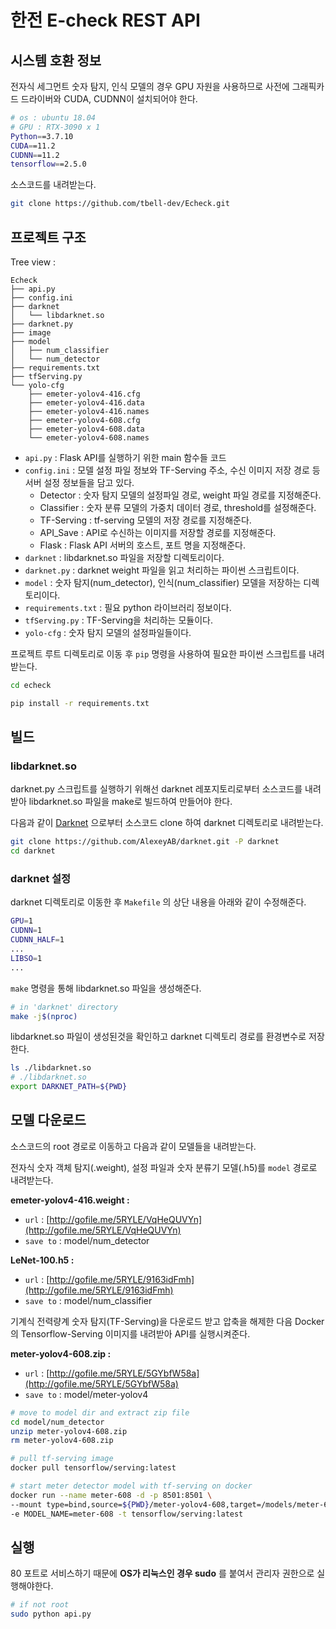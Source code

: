 # 한전 E-check REST API

## 시스템 호환 정보

전자식 세그먼트 숫자 탐지, 인식 모델의 경우 GPU 자원을 사용하므로 사전에 그래픽카드 드라이버와 CUDA, CUDNN이 설치되어야 한다.

```bash
# os : ubuntu 18.04
# GPU : RTX-3090 x 1
Python==3.7.10
CUDA==11.2
CUDNN==11.2
tensorflow==2.5.0
```

소스코드를 내려받는다.

```bash
git clone https://github.com/tbell-dev/Echeck.git
```

## 프로젝트 구조

Tree view : 

```
Echeck
├── api.py
├── config.ini
├── darknet
│   └── libdarknet.so
├── darknet.py
├── image
├── model
│   ├── num_classifier
│   └── num_detector
├── requirements.txt
├── tfServing.py
└── yolo-cfg
    ├── emeter-yolov4-416.cfg
    ├── emeter-yolov4-416.data
    ├── emeter-yolov4-416.names
    ├── emeter-yolov4-608.cfg
    ├── emeter-yolov4-608.data
    └── emeter-yolov4-608.names
```

- `api.py` : Flask API를 실행하기 위한 main 함수들 코드
- `config.ini` : 모델 설정 파일 정보와 TF-Serving 주소, 수신 이미지 저장 경로 등 서버 설정 정보들을 담고 있다.
    - Detector : 숫자 탐지 모델의 설정파일 경로, weight 파일 경로를 지정해준다.
    - Classifier : 숫자 분류 모델의 가중치 데이터 경로, threshold를 설정해준다.
    - TF-Serving : tf-serving 모델의 저장 경로를 지정해준다.
    - API_Save : API로 수신하는 이미지를 저장할 경로를 지정해준다.
    - Flask : Flask API 서버의 호스트, 포트 명을 지정해준다.
- `darknet` : libdarknet.so 파일을 저장할 디렉토리이다.
- `darknet.py` : darknet weight 파일을 읽고 처리하는 파이썬 스크립트이다.
- `model` : 숫자 탐지(num_detector), 인식(num_classifier) 모델을 저장하는 디렉토리이다.
- `requirements.txt` : 필요 python 라이브러리 정보이다.
- `tfServing.py` : TF-Serving을 처리하는 모듈이다.
- `yolo-cfg` : 숫자 탐지 모델의 설정파일들이다.

프로젝트 루트 디렉토리로 이동 후 `pip` 명령을 사용하여 필요한 파이썬 스크립트를 내려받는다.

```bash
cd echeck
```

```bash
pip install -r requirements.txt
```

## 빌드

### libdarknet.so
darknet.py 스크립트를 실행하기 위해선 darknet 레포지토리로부터 소스코드를 내려받아 libdarknet.so 파일을 make로 빌드하여 만들어야 한다.

다음과 같이 [Darknet](https://github.com/AlexeyAB/darknet.git) 으로부터 소스코드 clone 하여 darknet 디렉토리로 내려받는다.

```bash
git clone https://github.com/AlexeyAB/darknet.git -P darknet
cd darknet
```

### darknet 설정
darknet 디렉토리로 이동한 후 `Makefile` 의 상단 내용을 아래와 같이 수정해준다.

```bash
GPU=1
CUDNN=1
CUDNN_HALF=1
...
LIBSO=1
...
```

`make` 명령을 통해 libdarknet.so 파일을 생성해준다.

```bash
# in 'darknet' directory
make -j$(nproc)
```

libdarknet.so 파일이 생성된것을 확인하고 darknet 디렉토리 경로를 환경변수로 저장한다.

```bash
ls ./libdarknet.so
# ./libdarknet.so
export DARKNET_PATH=${PWD}
```

## 모델 다운로드

소스코드의 root 경로로 이동하고 다음과 같이 모델들을 내려받는다.

전자식 숫자 객체 탐지(.weight), 설정 파일과 숫자 분류기 모델(.h5)를 `model` 경로로 내려받는다.

**emeter-yolov4-416.weight :**

- `url` : [http://gofile.me/5RYLE/VqHeQUVYn](http://gofile.me/5RYLE/VqHeQUVYn)
- `save to` : model/num_detector

**LeNet-100.h5 :** 

- `url` : [http://gofile.me/5RYLE/9163idFmh](http://gofile.me/5RYLE/9163idFmh)
- `save to` : model/num_classifier

기계식 전력량계 숫자 탐지(TF-Serving)을 다운로드 받고 압축을 해제한 다음 Docker의 Tensorflow-Serving 이미지를 내려받아 API를 실행시켜준다.

**meter-yolov4-608.zip :**

- `url` : [http://gofile.me/5RYLE/5GYbfW58a](http://gofile.me/5RYLE/5GYbfW58a)
- `save to` : model/meter-yolov4

```bash
# move to model dir and extract zip file
cd model/num_detector
unzip meter-yolov4-608.zip
rm meter-yolov4-608.zip
```

```bash
# pull tf-serving image
docker pull tensorflow/serving:latest

# start meter detector model with tf-serving on docker
docker run --name meter-608 -d -p 8501:8501 \
--mount type=bind,source=${PWD}/meter-yolov4-608,target=/models/meter-608 \
-e MODEL_NAME=meter-608 -t tensorflow/serving:latest
```

## 실행

80 포트로 서비스하기 때문에 **OS가 리눅스인 경우 sudo** 를 붙여서 관리자 권한으로 실행해야한다.

```bash
# if not root
sudo python api.py
```

